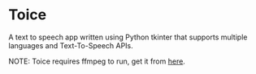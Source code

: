 # Toice
A text to speech app written using Python tkinter that supports multiple languages and Text-To-Speech APIs.    

NOTE: Toice requires ffmpeg to run, get it from [here](https://www.ffmpeg.org/download.html).